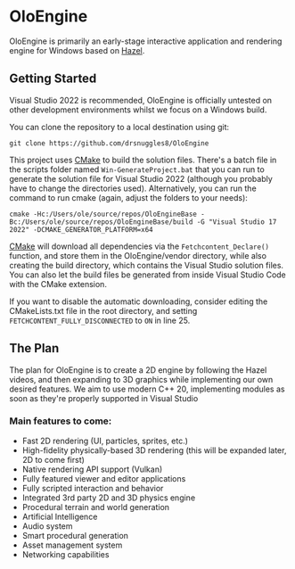 # OloEngine

OloEngine is primarily an early-stage interactive application and rendering engine for Windows based on [Hazel](https://github.com/TheCherno/Hazel/).

## Getting Started
Visual Studio 2022 is recommended, OloEngine is officially untested on other development environments whilst we focus on a Windows build.

You can clone the repository to a local destination using git:

`git clone https://github.com/drsnuggles8/OloEngine`

This project uses [CMake](https://cmake.org/download/) to build the solution files. There's a batch file in the scripts folder named `Win-GenerateProject.bat` that you can run to generate the solution file for Visual Studio 2022 (although you probably have to change the directories used).
Alternatively, you can run the command to run cmake (again, adjust the folders to your needs):

`cmake -Hc:/Users/ole/source/repos/OloEngineBase -Bc:/Users/ole/source/repos/OloEngineBase/build -G "Visual Studio 17 2022" -DCMAKE_GENERATOR_PLATFORM=x64`

[CMake](https://cmake.org/download/) will download all dependencies via the `Fetchcontent_Declare()` function, and store them in the OloEngine/vendor directory, while also creating the build directory, which contains the Visual Studio solution files. You can also let the build files be generated from inside Visual Studio Code with the CMake extension.

If you want to disable the automatic downloading, consider editing the CMakeLists.txt file in the root directory, and setting `FETCHCONTENT_FULLY_DISCONNECTED` to `ON` in line 25.

## The Plan
The plan for OloEngine is to create a 2D engine by following the Hazel videos, and then expanding to 3D graphics while implementing our own desired features.
We aim to use modern C++ 20, implementing modules as soon as they're properly supported in Visual Studio

### Main features to come:
- Fast 2D rendering (UI, particles, sprites, etc.)
- High-fidelity physically-based 3D rendering (this will be expanded later, 2D to come first)
- Native rendering API support (Vulkan)
- Fully featured viewer and editor applications
- Fully scripted interaction and behavior
- Integrated 3rd party 2D and 3D physics engine
- Procedural terrain and world generation
- Artificial Intelligence
- Audio system
- Smart procedural generation
- Asset management system
- Networking capabilities
